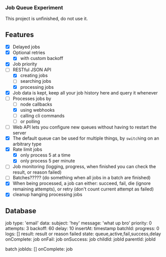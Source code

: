 ### Job Queue Experiment
This project is unfinished, do not use it.

## Features
* [x] Delayed jobs
* [x] Optional retries
	* [x] with custom backoff
* [x] Job priority
* [ ] RESTful JSON API
	* [x] creating jobs
	* [ ] searching jobs
	* [x] processing jobs
* [x] Job data is kept, keep all your job history here and query it whenever
* [ ] Processes jobs by
	* [ ] node callbacks
	* [x] using webhooks
	* [ ] calling cli commands
	* [ ] or polling
* [ ] Web API lets you configure new queues without having to restart the server
* [x] The default queue can be used for multiple things, by `switch`ing on an arbitrary type
* [x] Rate limit jobs
	* [x] only process 5 at a time
	* [x] only process 5 per minute
* [ ] Job monitoring (logging, progress, when finished you can check the result, or reason failed)
* [ ] Batches????? (do something when all jobs in a batch are finished)
* [x] When being processed, a job can either: succeed, fail, die (ignore remaining attempts), or retry (don't count current attempt as failed)
* [x] cleanup hanging processing jobs

## Database
job
	type: 'email'
	data:
		subject: 'hey'
		message: 'what up bro'
	priority: 0
	attempts: 3
	backoff: 60
	delay: 10
	insertAt: timestamp
	batchId:
	progress: 0
	logs: []
	result: result or reason failed
	state: queue,active,fail,success,delay
	onComplete: job
	onFail: job
	onSuccess: job
	childId: jobId
	parentId: jobId

batch
	jobIds: []
	onComplete: job

